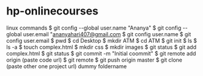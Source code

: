 # hp-onlinecourses
linux commands 
$ git config --global user.name "Ananya"
$ git config --global user.email "ananyahari407@gmail.com
$ git config user.name
$ git config user.email
$ pwd
$ cd Desktop
$ mkdir ATM
$ cd ATM
$ git init
$ ls
$ ls -a
$ touch complex.html
$ mkdir css
$ mkdir images
$ git status
$ git add complex.html
$ git status
$ git commit -m "Initial coommit"
$ git remote add origin (paste code url)
$ git remote
$ git push origin master
$ git clone (paste other one project url) dummy foldername
